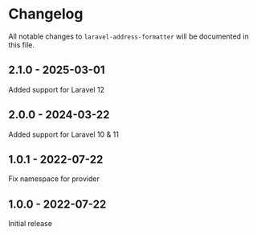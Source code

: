 # Changelog

All notable changes to `laravel-address-formatter` will be documented in this file.

## 2.1.0 - 2025-03-01

Added support for Laravel 12

## 2.0.0 - 2024-03-22

Added support for Laravel 10 & 11

## 1.0.1 - 2022-07-22

Fix namespace for provider

## 1.0.0 - 2022-07-22

Initial release
